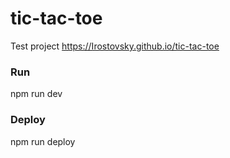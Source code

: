 # tic-tac-toe
Test project
https://Irostovsky.github.io/tic-tac-toe

### Run
npm run dev

### Deploy
npm run deploy
